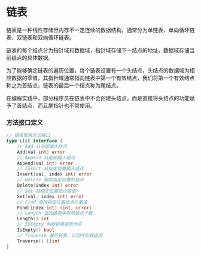 # 链表

链表是一种线性存储但内存不一定连续的数据结构，通常分为单链表、单向循环链表、双链表和双向循环链表。

链表的每个结点分为指针域和数据域，指针域存储下一结点的地址，数据域存储当前结点的具体数据。

为了能够确定链表的遍历位置，每个链表设置有一个头结点，头结点的数据域为相应数据的零值，其指针域通常指向链表中第一个有效结点，我们将第一个有效结点称之为首结点，链表的最后一个结点称为尾结点。

在编程实践中，部分程序员在链表中不会创建头结点，而是直接将头结点的功能赋予了首结点，而且尾指针也不常使用。

### 方法接口定义

```go
// 链表常用方法接口
type List interface {
	// Add 从头部插入结点
	Add(val int) error
	// Append 从尾部插入结点
	Append(val int) error
	// Insert 从指定位置插入结点
	Insert(val, index int) error
	// Delete 删除指定位置的结点
	Delete(index int) error
	// Set 给指定位置结点赋值
	Set(val, index int) error
	// Find 查找指定位置结点元素值
	Find(index int) (int, error)
	// Length 返回链表中有效结点个数
	Length() int
	// IsEmpty 判断链表是否为空
	IsEmpty() bool
	// Traverse 遍历链表，以切片形式返回
	Traverse() []int
}
```
